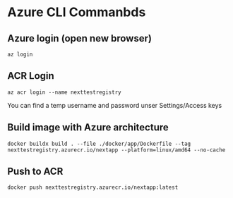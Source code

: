 # Azure CLI Commanbds

## Azure login (open new browser)

`az login`

## ACR Login

`az acr login --name nexttestregistry`

You can find a temp username and password unser Settings/Access keys

## Build image with Azure architecture

`docker buildx build . --file ./docker/app/Dockerfile --tag nexttestregistry.azurecr.io/nextapp --platform=linux/amd64 --no-cache`

## Push to ACR

`docker push nexttestregistry.azurecr.io/nextapp:latest `
